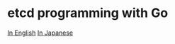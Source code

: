 # etcd programming with Go

[In English](https://zoetrope.github.io/etcd-book/)
[In Japanese](https://zenn.dev/zoetro/books/560099d25d8d7f3c8449)

